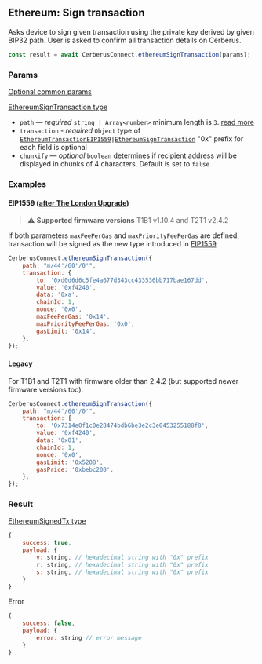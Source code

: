 ## Ethereum: Sign transaction

Asks device to sign given transaction using the private key derived by given BIP32 path. User is asked to confirm all transaction
details on Cerberus.

```javascript
const result = await CerberusConnect.ethereumSignTransaction(params);
```

### Params

[Optional common params](commonParams.md)

[EthereumSignTransaction type](https://github.com/Cerberus-Wallet/cerberus-suite/blob/develop/packages/connect/src/types/api/ethereum/index.ts)

-   `path` — _required_ `string | Array<number>` minimum length is `3`. [read more](../path.md)
-   `transaction` - _required_ `Object` type of [`EthereumTransactionEIP1559`](https://github.com/Cerberus-Wallet/cerberus-suite/blob/develop/packages/connect/src/types/api/ethereum/index.ts)`|`[`EthereumSignTransaction`](https://github.com/Cerberus-Wallet/cerberus-suite/blob/develop/packages/connect/src/types/api/ethereum/index.ts) "0x" prefix for each field is optional
-   `chunkify` — _optional_ `boolean` determines if recipient address will be displayed in chunks of 4 characters. Default is set to `false`

### Examples

#### EIP1559 ([after The London Upgrade](https://ethereum.org/en/developers/docs/gas/#post-london))

> :warning: **Supported firmware versions** T1B1 v1.10.4 and T2T1 v2.4.2

If both parameters `maxFeePerGas` and `maxPriorityFeePerGas` are defined, transaction will be signed as the new type introduced in [EIP1559](https://github.com/ethereum/EIPs/blob/master/EIPS/eip-1559.md).

```javascript
CerberusConnect.ethereumSignTransaction({
    path: "m/44'/60'/0'",
    transaction: {
        to: '0xd0d6d6c5fe4a677d343cc433536bb717bae167dd',
        value: '0xf4240',
        data: '0xa',
        chainId: 1,
        nonce: '0x0',
        maxFeePerGas: '0x14',
        maxPriorityFeePerGas: '0x0',
        gasLimit: '0x14',
    },
});
```

#### Legacy

For T1B1 and T2T1 with firmware older than 2.4.2 (but supported newer firmware versions too).

```javascript
CerberusConnect.ethereumSignTransaction({
    path: "m/44'/60'/0'",
    transaction: {
        to: '0x7314e0f1c0e28474bdb6be3e2c3e0453255188f8',
        value: '0xf4240',
        data: '0x01',
        chainId: 1,
        nonce: '0x0',
        gasLimit: '0x5208',
        gasPrice: '0xbebc200',
    },
});
```

### Result

[EthereumSignedTx type](https://github.com/Cerberus-Wallet/cerberus-suite/blob/develop/packages/connect/src/types/api/ethereum/index.ts)

```javascript
{
    success: true,
    payload: {
        v: string, // hexadecimal string with "0x" prefix
        r: string, // hexadecimal string with "0x" prefix
        s: string, // hexadecimal string with "0x" prefix
    }
}
```

Error

```javascript
{
    success: false,
    payload: {
        error: string // error message
    }
}
```
